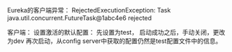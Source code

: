 Eureka的客户端异常：
RejectedExecutionException: Task java.util.concurrent.FutureTask@1abc4e6 rejected

客户端：
设置激活的默认配置：
先设置为test，
启动成功之后，手动关闭，更改为dev
再次启动，从config server中获取的配置仍然是test配置文件中的信息。
